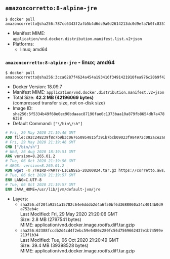 ## `amazoncorretto:8-alpine-jre`

```console
$ docker pull amazoncorretto@sha256:787cc6343f2afb5b4d6dc9a0d2614213dc0d9efa7b0fc83576437db9c19a246b
```

-	Manifest MIME: `application/vnd.docker.distribution.manifest.list.v2+json`
-	Platforms:
	-	linux; amd64

### `amazoncorretto:8-alpine-jre` - linux; amd64

```console
$ docker pull amazoncorretto@sha256:3cca6287f4624a454a193416f3491421910fea976c20b9f42a59fe1ba8f51396
```

-	Docker Version: 18.09.7
-	Manifest MIME: `application/vnd.docker.distribution.manifest.v2+json`
-	Total Size: **42.2 MB (42196069 bytes)**  
	(compressed transfer size, not on-disk size)
-	Image ID: `sha256:5f5334b49f68e0ec90bdaaac87196fae0c1373baa10a879fb8654db7a4786358`
-	Default Command: `["\/bin\/sh"]`

```dockerfile
# Fri, 29 May 2020 21:19:46 GMT
ADD file:c92c248239f8c7b9b3c067650954815f391b7bcb09023f984972c082ace2a8d0 in / 
# Fri, 29 May 2020 21:19:46 GMT
CMD ["/bin/sh"]
# Wed, 26 Aug 2020 18:19:51 GMT
ARG version=8.265.01.2
# Tue, 06 Oct 2020 21:19:56 GMT
# ARGS: version=8.265.01.2
RUN wget -O /THIRD-PARTY-LICENSES-20200824.tar.gz https://corretto.aws/downloads/resources/licenses/alpine/THIRD-PARTY-LICENSES-20200824.tar.gz &&     echo "82f3e50e71b2aee21321b2b33de372feed5befad6ef2196ddec92311bc09becb  /THIRD-PARTY-LICENSES-20200824.tar.gz" | sha256sum -c - &&     tar x -ovzf THIRD-PARTY-LICENSES-20200824.tar.gz &&     rm -rf THIRD-PARTY-LICENSES-20200824.tar.gz &&     wget -O /etc/apk/keys/amazoncorretto.rsa.pub https://apk.corretto.aws/amazoncorretto.rsa.pub &&     SHA_SUM="6cfdf08be09f32ca298e2d5bd4a359ee2b275765c09b56d514624bf831eafb91" &&     echo "${SHA_SUM}  /etc/apk/keys/amazoncorretto.rsa.pub" | sha256sum -c - &&     echo "https://apk.corretto.aws" >> /etc/apk/repositories &&     apk add --no-cache amazon-corretto-8-jre=$version-r0
# Tue, 06 Oct 2020 21:19:57 GMT
ENV LANG=C.UTF-8
# Tue, 06 Oct 2020 21:19:57 GMT
ENV JAVA_HOME=/usr/lib/jvm/default-jvm/jre
```

-	Layers:
	-	`sha256:df20fa9351a15782c64e6dddb2d4a6f50bf6d3688060a34c4014b0d9a752eb4c`  
		Last Modified: Fri, 29 May 2020 21:20:06 GMT  
		Size: 2.8 MB (2797541 bytes)  
		MIME: application/vnd.docker.image.rootfs.diff.tar.gzip
	-	`sha256:62388fccdb2d4cd4f2ebc59e5480c280fc56d7569662437e1b74599e213f1b34`  
		Last Modified: Tue, 06 Oct 2020 21:20:49 GMT  
		Size: 39.4 MB (39398528 bytes)  
		MIME: application/vnd.docker.image.rootfs.diff.tar.gzip
